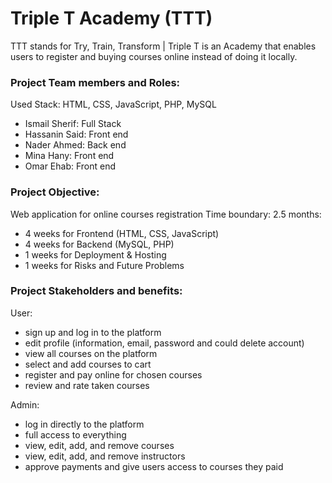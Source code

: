 # Triple T Academy (TTT)
TTT stands for Try, Train, Transform | Triple T is an Academy that enables users
to register and buying courses online instead of
doing it locally.

### Project Team members and Roles:
Used Stack: HTML, CSS, JavaScript, PHP, MySQL
- Ismail Sherif: Full Stack
- Hassanin Said: Front end
- Nader Ahmed: Back end
- Mina Hany:  Front end
- Omar Ehab:  Front end

### Project Objective:
Web application for online courses registration
Time boundary: 2.5 months:
- 4 weeks for Frontend (HTML, CSS, JavaScript)
- 4 weeks for Backend (MySQL, PHP)
- 1 weeks for Deployment & Hosting
- 1 weeks for Risks and Future Problems

### Project Stakeholders and benefits:
User:
- sign up and log in to the platform
- edit profile (information, email, password and could delete account)
- view all courses on the platform
- select and add courses to cart
- register and pay online for chosen courses
- review and rate taken courses

Admin:
- log in directly to the platform
- full access to everything
- view, edit, add, and remove courses
- view, edit, add, and remove instructors
- approve payments and give users access to courses they paid

